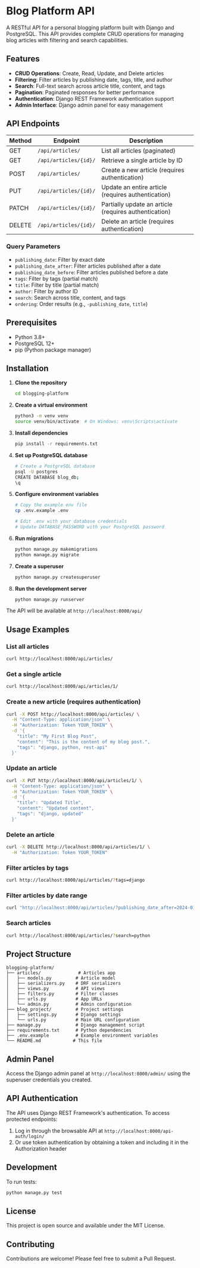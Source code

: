 # Blog Platform API

A RESTful API for a personal blogging platform built with Django and PostgreSQL. This API provides complete CRUD operations for managing blog articles with filtering and search capabilities.

## Features

- **CRUD Operations**: Create, Read, Update, and Delete articles
- **Filtering**: Filter articles by publishing date, tags, title, and author
- **Search**: Full-text search across article title, content, and tags
- **Pagination**: Paginated responses for better performance
- **Authentication**: Django REST Framework authentication support
- **Admin Interface**: Django admin panel for easy management

## API Endpoints

| Method | Endpoint | Description |
|--------|----------|-------------|
| GET | `/api/articles/` | List all articles (paginated) |
| GET | `/api/articles/{id}/` | Retrieve a single article by ID |
| POST | `/api/articles/` | Create a new article (requires authentication) |
| PUT | `/api/articles/{id}/` | Update an entire article (requires authentication) |
| PATCH | `/api/articles/{id}/` | Partially update an article (requires authentication) |
| DELETE | `/api/articles/{id}/` | Delete an article (requires authentication) |

### Query Parameters

- `publishing_date`: Filter by exact date
- `publishing_date_after`: Filter articles published after a date
- `publishing_date_before`: Filter articles published before a date
- `tags`: Filter by tags (partial match)
- `title`: Filter by title (partial match)
- `author`: Filter by author ID
- `search`: Search across title, content, and tags
- `ordering`: Order results (e.g., `-publishing_date`, `title`)

## Prerequisites

- Python 3.8+
- PostgreSQL 12+
- pip (Python package manager)

## Installation

1. **Clone the repository**
   ```bash
   cd blogging-platform
   ```

2. **Create a virtual environment**
   ```bash
   python3 -m venv venv
   source venv/bin/activate  # On Windows: venv\Scripts\activate
   ```

3. **Install dependencies**
   ```bash
   pip install -r requirements.txt
   ```

4. **Set up PostgreSQL database**
   ```bash
   # Create a PostgreSQL database
   psql -U postgres
   CREATE DATABASE blog_db;
   \q
   ```

5. **Configure environment variables**
   ```bash
   # Copy the example env file
   cp .env.example .env
   
   # Edit .env with your database credentials
   # Update DATABASE_PASSWORD with your PostgreSQL password
   ```

6. **Run migrations**
   ```bash
   python manage.py makemigrations
   python manage.py migrate
   ```

7. **Create a superuser**
   ```bash
   python manage.py createsuperuser
   ```

8. **Run the development server**
   ```bash
   python manage.py runserver
   ```

The API will be available at `http://localhost:8000/api/`

## Usage Examples

### List all articles
```bash
curl http://localhost:8000/api/articles/
```

### Get a single article
```bash
curl http://localhost:8000/api/articles/1/
```

### Create a new article (requires authentication)
```bash
curl -X POST http://localhost:8000/api/articles/ \
  -H "Content-Type: application/json" \
  -H "Authorization: Token YOUR_TOKEN" \
  -d '{
    "title": "My First Blog Post",
    "content": "This is the content of my blog post.",
    "tags": "django, python, rest-api"
  }'
```

### Update an article
```bash
curl -X PUT http://localhost:8000/api/articles/1/ \
  -H "Content-Type: application/json" \
  -H "Authorization: Token YOUR_TOKEN" \
  -d '{
    "title": "Updated Title",
    "content": "Updated content",
    "tags": "django, updated"
  }'
```

### Delete an article
```bash
curl -X DELETE http://localhost:8000/api/articles/1/ \
  -H "Authorization: Token YOUR_TOKEN"
```

### Filter articles by tags
```bash
curl http://localhost:8000/api/articles/?tags=django
```

### Filter articles by date range
```bash
curl "http://localhost:8000/api/articles/?publishing_date_after=2024-01-01&publishing_date_before=2024-12-31"
```

### Search articles
```bash
curl http://localhost:8000/api/articles/?search=python
```

## Project Structure

```
blogging-platform/
├── articles/              # Articles app
│   ├── models.py         # Article model
│   ├── serializers.py    # DRF serializers
│   ├── views.py          # API views
│   ├── filters.py        # Filter classes
│   ├── urls.py           # App URLs
│   └── admin.py          # Admin configuration
├── blog_project/         # Project settings
│   ├── settings.py       # Django settings
│   └── urls.py           # Main URL configuration
├── manage.py             # Django management script
├── requirements.txt      # Python dependencies
├── .env.example          # Example environment variables
└── README.md            # This file
```

## Admin Panel

Access the Django admin panel at `http://localhost:8000/admin/` using the superuser credentials you created.

## API Authentication

The API uses Django REST Framework's authentication. To access protected endpoints:

1. Log in through the browsable API at `http://localhost:8000/api-auth/login/`
2. Or use token authentication by obtaining a token and including it in the Authorization header

## Development

To run tests:
```bash
python manage.py test
```

## License

This project is open source and available under the MIT License.

## Contributing

Contributions are welcome! Please feel free to submit a Pull Request.
